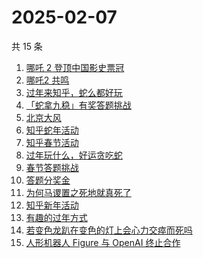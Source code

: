 # 2025-02-07

共 15 条

<!-- BEGIN ZHIHUSEARCH -->
<!-- 最后更新时间 Fri Feb 07 2025 09:09:40 GMT+0800 (China Standard Time) -->
1. [哪吒 2 登顶中国影史票冠](https://www.zhihu.com/search?q=哪吒%202%20登顶中国影史票冠)
1. [哪吒2 共鸣](https://www.zhihu.com/search?q=哪吒2%20共鸣)
1. [过年来知乎，蛇么都好玩](https://www.zhihu.com/search?q=过年来知乎，蛇么都好玩)
1. [「蛇拿九稳」有奖答题挑战](https://www.zhihu.com/search?q=「蛇拿九稳」有奖答题挑战)
1. [北京大风](https://www.zhihu.com/search?q=北京大风)
1. [知乎蛇年活动](https://www.zhihu.com/search?q=知乎蛇年活动)
1. [知乎春节活动](https://www.zhihu.com/search?q=知乎春节活动)
1. [过年玩什么，好运贪吃蛇](https://www.zhihu.com/search?q=过年玩什么，好运贪吃蛇)
1. [春节答题挑战](https://www.zhihu.com/search?q=春节答题挑战)
1. [答题分奖金](https://www.zhihu.com/search?q=答题分奖金)
1. [为何马谡置之死地就真死了](https://www.zhihu.com/search?q=为何马谡置之死地就真死了)
1. [知乎新年活动](https://www.zhihu.com/search?q=知乎新年活动)
1. [有趣的过年方式](https://www.zhihu.com/search?q=有趣的过年方式)
1. [若变色龙趴在变色的灯上会心力交瘁而死吗](https://www.zhihu.com/search?q=若变色龙趴在变色的灯上会心力交瘁而死吗)
1. [人形机器人 Figure 与 OpenAI 终止合作](https://www.zhihu.com/search?q=人形机器人%20Figure%20与%20OpenAI%20终止合作)
<!-- END ZHIHUSEARCH -->
